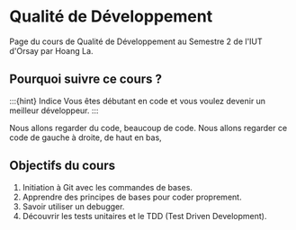 # Qualité de Développement 

Page du cours de Qualité de Développement au Semestre 2 de l'IUT d'Orsay par Hoang La.

## Pourquoi suivre ce cours ?

:::{hint} Indice
Vous êtes débutant en code et vous voulez devenir un meilleur développeur.
:::

Nous allons regarder du code, beaucoup de code. Nous allons regarder ce code de gauche à droite, de haut en bas, 

## Objectifs du cours

1. Initiation à Git avec les commandes de bases.
2. Apprendre des principes de bases pour coder proprement. 
3. Savoir utiliser un debugger.
4. Découvrir les tests unitaires et le TDD (Test Driven Development).
